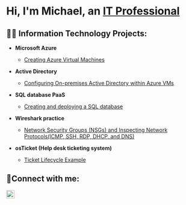 <h1>Hi, I'm Michael, an <a href="https://linkedin.com/in/michael-lazenby1">IT Professional</a></h1>

<h2>👨‍💻 Information Technology Projects:</h2>

- <b>Microsoft Azure</b>
  - [Creating Azure Virtual Machines](https://github.com/michael-lazenby/Creating-Azure-VM)
- <b>Active Directory</b>
  - [Configuring On-premises Active Directory within Azure VMs](https://github.com/michael-lazenby/configure-ad)

- <b>SQL database PaaS</b>
  - [Creating and deploying a SQL database](https://github.com/Michael-lazenby/Provisioning-and-deploying-SQL)

- <b>Wireshark practice</b>
  - [Network Security Groups (NSGs) and Inspecting Network Protocols(ICMP, SSH, RDP, DHCP, and DNS)](https://github.com/michael-lazenby/azure-network-protocols)

- <b>osTicket (Help desk ticketing system)</b>
  - [Ticket Lifecycle Example](https://github.com/Michael-lazenby/os-ticket-practice)


<h2>🤳Connect with me:</h2>


[<img align="left" alt="Michael | LinkedIn" width="22px" src="https://cdn.jsdelivr.net/npm/simple-icons@v3/icons/linkedin.svg" />][linkedin]



[linkedin]: https://linkedin.com/in/michael-lazenby1

